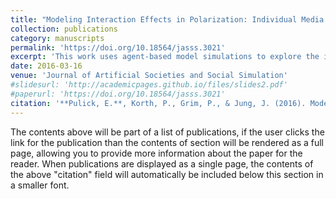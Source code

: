 ```yaml
---
title: "Modeling Interaction Effects in Polarization: Individual Media Influence and the Impact of Town Meetings"
collection: publications
category: manuscripts
permalink: 'https://doi.org/10.18564/jasss.3021'
excerpt: 'This work uses agent-based model simulations to explore the interplay between direct, human-to-human interaction and media influence on political idea spread.'
date: 2016-03-16
venue: 'Journal of Artificial Societies and Social Simulation'
#slidesurl: 'http://academicpages.github.io/files/slides2.pdf'
#paperurl: 'https://doi.org/10.18564/jasss.3021'
citation: '**Pulick, E.**, Korth, P., Grim, P., & Jung, J. (2016). Modeling Interaction Effects in Polarization: Individual Media Influence and the Impact of Town Meetings. *Journal of Artificial Societies and Social Simulation<*, 19(2), 1. DOI: 10.18564/jasss.3021'
---
```


The contents above will be part of a list of publications, if the user clicks the link for the publication than the contents of section will be rendered as a full page, allowing you to provide more information about the paper for the reader. When publications are displayed as a single page, the contents of the above "citation" field will automatically be included below this section in a smaller font.